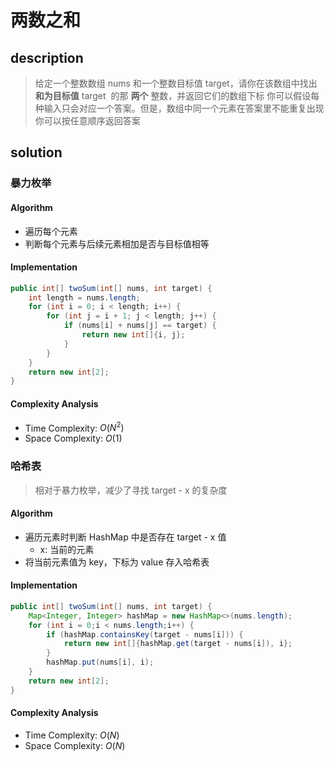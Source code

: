 # 两数之和

## description
> 给定一个整数数组 nums 和一个整数目标值 target，请你在该数组中找出 **和为目标值** target  的那 **两个** 整数，并返回它们的数组下标
> 你可以假设每种输入只会对应一个答案。但是，数组中同一个元素在答案里不能重复出现 你可以按任意顺序返回答案

## solution

### 暴力枚举

#### Algorithm
- 遍历每个元素
- 判断每个元素与后续元素相加是否与目标值相等

#### Implementation

```java
public int[] twoSum(int[] nums, int target) {
    int length = nums.length;
    for (int i = 0; i < length; i++) {
        for (int j = i + 1; j < length; j++) {
            if (nums[i] + nums[j] == target) {
                return new int[]{i, j};
            }
        }
    }
    return new int[2];
}
```

#### Complexity Analysis
- Time Complexity: $O(N^2)$
- Space Complexity: $O(1)$

### 哈希表
> 相对于暴力枚举，减少了寻找 target - x 的复杂度

#### Algorithm
- 遍历元素时判断 HashMap 中是否存在 target - x 值
    - x: 当前的元素
- 将当前元素值为 key，下标为 value 存入哈希表

#### Implementation

```java
public int[] twoSum(int[] nums, int target) {
    Map<Integer, Integer> hashMap = new HashMap<>(nums.length);
    for (int i = 0;i < nums.length;i++) {
        if (hashMap.containsKey(target - nums[i])) {
            return new int[]{hashMap.get(target - nums[i]), i};
        }
        hashMap.put(nums[i], i);
    }
    return new int[2];
}
```

#### Complexity Analysis
- Time Complexity: $O(N)$
- Space Complexity: $O(N)$
